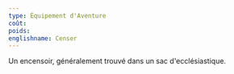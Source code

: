 ```yaml
---
type: Équipement d'Aventure
coût: 
poids: 
englishname: Censer
---
```

Un encensoir, généralement trouvé dans un sac d'ecclésiastique.